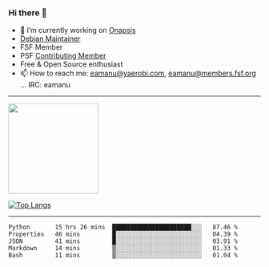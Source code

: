 ### Hi there 👋


- 🔭 I’m currently working on [Onapsis](http://onapsis.com)
- [Debian Maintainer](https://qa.debian.org/developer.php?login=eamanu%40yaerobi.com)
- FSF Member
- PSF [Contributing Member](https://www.python.org/psf/membership/#what-membership-classes-are-there)
- Free & Open Source enthusiast 
- 📫 How to reach me: eamanu@yaerobi.com, eamanu@members.fsf.org ... IRC: eamanu

---

<img height="180em" src="https://github-readme-stats.vercel.app/api?theme=dark&username=eamanu&show_icons=true&hide_border=true&&count_private=true&include_all_commits=true" />

[![Top Langs](https://github-readme-stats.vercel.app/api/top-langs/?theme=dark&username=eamanu&layout=compact)](https://github.com/anuraghazra/github-readme-stats)

---

<!--START_SECTION:waka-->
```text
Python       15 hrs 26 mins  ██████████████████████░░░   87.46 % 
Properties   46 mins         █░░░░░░░░░░░░░░░░░░░░░░░░   04.39 % 
JSON         41 mins         █░░░░░░░░░░░░░░░░░░░░░░░░   03.91 % 
Markdown     14 mins         ▒░░░░░░░░░░░░░░░░░░░░░░░░   01.33 % 
Bash         11 mins         ▒░░░░░░░░░░░░░░░░░░░░░░░░   01.04 % 
```
<!--END_SECTION:waka-->
